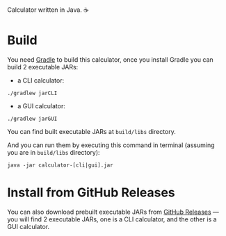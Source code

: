 Calculator written in Java. ☕
# Build
You need [Gradle](https://gradle.org/install/) to build this calculator, once you install Gradle you can build 2 executable JARs:

- a CLI calculator:
```
./gradlew jarCLI
```
- a GUI calculator:
```
./gradlew jarGUI
```

You can find built executable JARs at `build/libs` directory.

And you can run them by executing this command in terminal (assuming you are in `build/libs` directory):
```
java -jar calculator-[cli|gui].jar
```
# Install from GitHub Releases
You can also download prebuilt executable JARs from [GitHub Releases](https://github.com/aalaqily/calculator-java/releases) — you will find 2 executable JARs, one is a CLI calculator, and the other is a GUI calculator.
